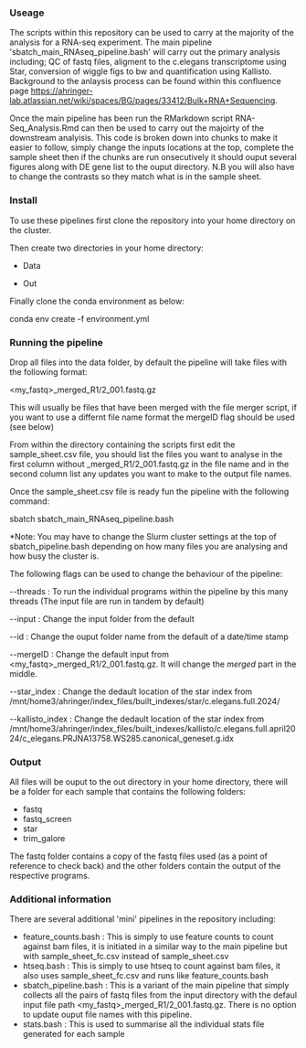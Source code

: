### Useage

The scripts within this repository can be used to carry at the majority of the analysis for a RNA-seq experiment. The main pipeline 'sbatch_main_RNAseq_pipeline.bash' will carry out the primary analysis including; QC of fastq files, aligment to the c.elegans transcriptome using Star, conversion of wiggle figs to bw and quantification using Kallisto. Background to the anlaysis process can be found within this confluence page https://ahringer-lab.atlassian.net/wiki/spaces/BG/pages/33412/Bulk+RNA+Sequencing.

Once the  main pipeline has been run the RMarkdown script RNA-Seq_Analysis.Rmd can then be used to carry out the majoirty of the downstream analyisis. This code is broken down into chunks to make it easier to follow, simply change the inputs locations at the top, complete the sample sheet then if the chunks are run onsecutively it should ouput several figures along with DE gene list to the ouput directory. N.B you will also have to change the contrasts so they match what is in the sample sheet.


### Install

To use these pipelines first clone the repository into your home directory on the cluster.

Then create two directories in your home directory:

* Data

* Out

Finally clone the conda environment as below:

conda env create -f environment.yml

### Running the pipeline

Drop all files into the data folder, by default the pipeline will take files with the following format:

<my_fastq>_merged_R1/2_001.fastq.gz

This will usually be files that have been merged with the file merger script, if you want to use a differnt file name format the mergeID flag should be used (see below)

From within the directory containing the scripts first edit the sample_sheet.csv file, you should list the files you want to analyse in the first column without _merged_R1/2_001.fastq.gz in the file name and 
in the second column list any updates you want to make to the output file names. 

Once the sample_sheet.csv file is ready fun the pipeline with the following command:

sbatch sbatch_main_RNAseq_pipeline.bash

*Note: You may have to change the Slurm cluster settings at the top of sbatch_pipeline.bash depending on how many files you are analysing and how busy the cluster is.

The following flags can be used to change the behaviour of the pipeline:

--threads : To run the individual programs within the pipeline by this many threads (The input file are run in tandem by default)

--input : Change the input folder from the default

--id : Change the ouput folder name from the default of a date/time stamp

--mergeID : Change the default input from <my_fastq>_merged_R1/2_001.fastq.gz. It will change the _merged_ part in the middle.

--star_index : Change the dedault location of the star index from /mnt/home3/ahringer/index_files/built_indexes/star/c.elegans.full.2024/

--kallisto_index : Change the dedault location of the star index from /mnt/home3/ahringer/index_files/built_indexes/kallisto/c.elegans.full.april2024/c_elegans.PRJNA13758.WS285.canonical_geneset.g.idx

### Output

All files will be ouput to the out directory in your home directory, there will be a folder for each sample that contains the following folders:

* fastq  
* fastq_screen  
* star  
* trim_galore

The fastq folder contains a copy of the fastq files used (as a point of reference to check back) and the other folders contain the output of the respective programs.

### Additional information

There are several additional 'mini' pipelines in the repository including:

* feature_counts.bash : This is simply to use feature counts to count against bam files, it is initiated in a similar way to the main pipeline but with sample_sheet_fc.csv instead of sample_sheet.csv
* htseq.bash : This is simply to use htseq to count against bam files, it also uses sample_sheet_fc.csv and runs like feature_counts.bash
* sbatch_pipeline.bash : This is a variant of the main pipeline that simply collects all the pairs of fastq files from the input directory with the defaul input file path <my_fastq>_merged_R1/2_001.fastq.gz. There is no option to update ouput file names with this pipeline.
* stats.bash : This is used to summarise all the individual stats file generated for each sample
